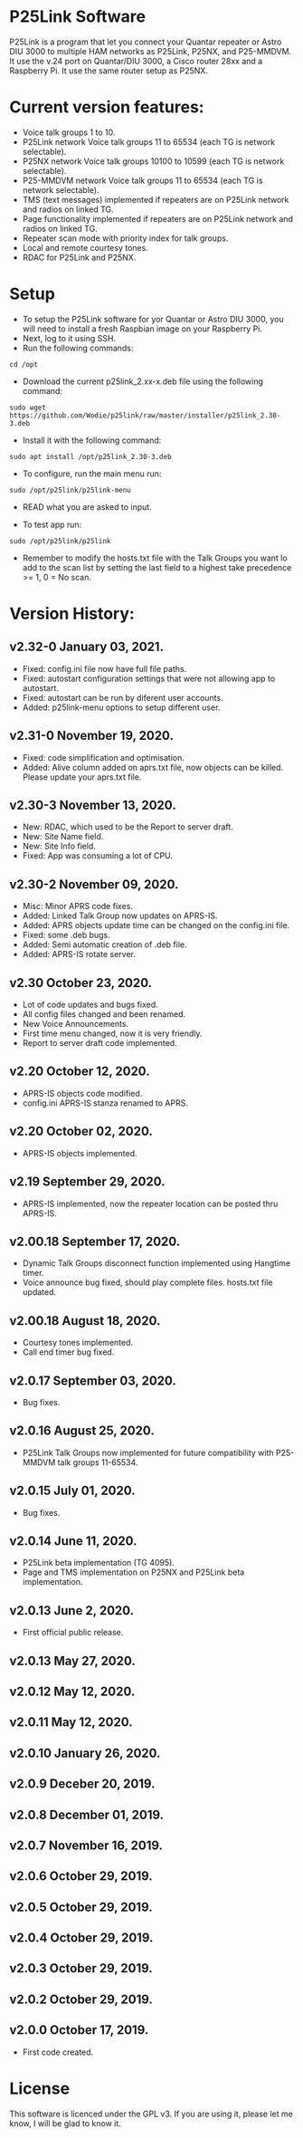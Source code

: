 # P25Link Software

P25Link is a program that let you connect your Quantar repeater or Astro DIU 3000 to multiple HAM networks as P25Link, P25NX, and P25-MMDVM.
It use the v.24 port on Quantar/DIU 3000, a Cisco router 28xx and a Raspberry Pi. It use the same router setup as P25NX.

# Current version features:
- Voice talk groups 1 to 10.
- P25Link network Voice talk groups 11 to 65534 (each TG is network selectable).
- P25NX network Voice talk groups 10100 to 10599 (each TG is network selectable).
- P25-MMDVM network Voice talk groups 11 to 65534 (each TG is network selectable).
- TMS (text messages) implemented if repeaters are on P25Link network and radios on linked TG.
- Page functionality implemented if repeaters are on P25Link network and radios on linked TG.
- Repeater scan mode with priority index for talk groups.
- Local and remote courtesy tones.
- RDAC for P25Link and P25NX.

# Setup
- To setup the P25Link software for yor Quantar or Astro DIU 3000, you will need to install a fresh Raspbian image on your Raspberry Pi.
- Next, log to it using SSH.
- Run the following commands:
```
cd /opt
```
- Download the current p25link_2.xx-x.deb file using the following command:

```
sudo wget https://github.com/Wodie/p25link/raw/master/installer/p25link_2.30-3.deb
```
- Install it with the following command:
```
sudo apt install /opt/p25link_2.30-3.deb
```

- To configure, run the main menu run:
```
sudo /opt/p25link/p25link-menu
```
- READ what you are asked to input.

- To test app run:
```
sudo /opt/p25link/p25link
```
- Remember to modify the hosts.txt file with the Talk Groups you want lo add to the scan list by setting the last field to a highest take precedence >= 1, 0 = No scan.

# Version History:

## v2.32-0 January 03, 2021.
- Fixed: config.ini file now have full file paths.
- Fixed: autostart configuration settings that were not allowing app to autostart.
- Fixed: autostart can be run by diferent user accounts.
- Added: p25link-menu options to setup different user.

## v2.31-0 November 19, 2020.
- Fixed: code simplification and optimisation.
- Added: Alive column added on aprs.txt file, now objects can be killed. Please update your aprs.txt file.

## v2.30-3 November 13, 2020.
- New: RDAC, which used to be the Report to server draft.
- New: Site Name field.
- New: Site Info field.
- Fixed: App was consuming a lot of CPU.

## v2.30-2 November 09, 2020.
- Misc: Minor APRS code fixes.
- Added: Linked Talk Group now updates on APRS-IS.
- Added: APRS objects update time can be changed on the config.ini file.
- Fixed: some .deb bugs.
- Added: Semi automatic creation of .deb file.
- Added: APRS-IS rotate server.

## v2.30 October 23, 2020.
- Lot of code updates and bugs fixed.
- All config files changed and been renamed.
- New Voice Announcements.
- First time menu changed, now it is very friendly.
- Report to server draft code implemented.

## v2.20 October 12, 2020.
- APRS-IS objects code modified.
- config.ini APRS-IS stanza renamed to APRS.

## v2.20 October 02, 2020.
- APRS-IS objects implemented.

## v2.19 September 29, 2020.
- APRS-IS implemented, now the repeater location can be posted thru APRS-IS.

## v2.00.18 September 17, 2020.
- Dynamic Talk Groups disconnect function implemented using Hangtime timer.
- Voice announce bug fixed, should play complete files. hosts.txt file updated.

## v2.00.18 August 18, 2020.
- Courtesy tones implemented.
- Call end timer bug fixed.

## v2.0.17 September 03, 2020.
- Bug fixes.

## v2.0.16 August 25, 2020.
- P25Link Talk Groups now implemented for future compatibility with P25-MMDVM talk groups 11-65534.

## v2.0.15 July 01, 2020.
- Bug fixes.

## v2.0.14 June 11, 2020.
- P25Link beta implementation (TG 4095).
- Page and TMS implementation on P25NX and P25Link beta implementation.

## v2.0.13 June 2, 2020.
- First official public release.

## v2.0.13 May 27, 2020.

## v2.0.12 May 12, 2020.

## v2.0.11 May 12, 2020.

## v2.0.10 January 26, 2020.

## v2.0.9 Deceber 20, 2019.

## v2.0.8 December 01, 2019.

## v2.0.7 November 16, 2019.

## v2.0.6 October 29, 2019.

## v2.0.5 October 29, 2019.

## v2.0.4 October 29, 2019.

## v2.0.3 October 29, 2019.

## v2.0.2 October 29, 2019.

## v2.0.0 October 17, 2019.
- First code created.

# License
This software is licenced under the GPL v3. If you are using it, please let me know, I will be glad to know it.
